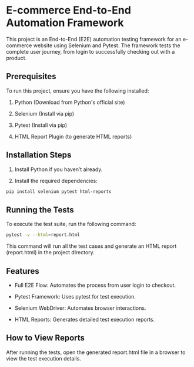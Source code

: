 # E-commerce End-to-End Automation Framework

This project is an End-to-End (E2E) automation testing framework for an e-commerce website using Selenium and Pytest. The framework tests the complete user journey, from login to successfully checking out with a product.

## Prerequisites

To run this project, ensure you have the following installed:

1. Python (Download from Python's official site)

2. Selenium (Install via pip)

3. Pytest (Install via pip)

4. HTML Report Plugin (to generate HTML reports)

## Installation Steps

1. Install Python if you haven’t already.

2. Install the required dependencies:
```sh
pip install selenium pytest html-reports
```
## Running the Tests

To execute the test suite, run the following command:
```sh
pytest -v --html=report.html
```
This command will run all the test cases and generate an HTML report (report.html) in the project directory.

## Features

- Full E2E Flow: Automates the process from user login to checkout.

- Pytest Framework: Uses pytest for test execution.

- Selenium WebDriver: Automates browser interactions.

- HTML Reports: Generates detailed test execution reports.

## How to View Reports

After running the tests, open the generated report.html file in a browser to view the test execution details.
